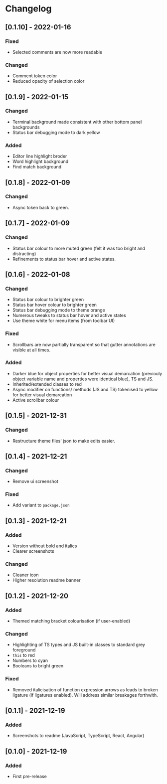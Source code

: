 # Changelog

## [0.1.10] - 2022-01-16

### Fixed

- Selected comments are now more readable

### Changed

- Comment token color
- Reduced opacity of selection color

## [0.1.9] - 2022-01-15

### Changed

- Terminal background made consistent with other bottom panel backgrounds
- Status bar debugging mode to dark yellow

### Added

- Editor line highlight broder
- Word highlight background
- Find match background

## [0.1.8] - 2022-01-09

### Changed

- Async token back to green.

## [0.1.7] - 2022-01-09

### Changed

- Status bar colour to more muted green (felt it was too bright and distracting)
- Refinements to status bar hover and active states.

## [0.1.6] - 2022-01-08

### Changed

- Status bar colour to brighter green
- Status bar hover colour to brighter green
- Status bar debugging mode to theme orange
- Numerous tweaks to status bar hover and active states
- Use theme white for menu items (from toolbar UI)

### Fixed

- Scrollbars are now partially transparent so that gutter annotations are visible at all times.

### Added

- Darker blue for object properties for better visual demarcation (previouly object variable name and properties were identical blue), TS and JS.
- Inherited/extended classes to red
- Async modifier on functions/ methods (JS and TS) tokenised to yellow for better visual demarcation
- Active scrollbar colour

## [0.1.5] - 2021-12-31

### Changed

- Restructure theme files' json to make edits easier.

## [0.1.4] - 2021-12-21

### Changed

- Remove ui screenshot

### Fixed

- Add variant to `package.json`

## [0.1.3] - 2021-12-21

### Added

- Version without bold and italics
- Clearer screenshots

### Changed

- Cleaner icon
- Higher resolution readme banner

## [0.1.2] - 2021-12-20

### Added

- Themed matching bracket colourisation (if user-enabled)

### Changed

- Highlighting of TS types and JS built-in classes to standard grey foreground
- `this` to red
- Numbers to cyan
- Booleans to bright green

### Fixed

- Removed italicisation of function expression arrows as leads to broken ligature (if ligatures enabled). Will address similar breakages forthwith.

## [0.1.1] - 2021-12-19

### Added

- Screenshots to readme (JavaScript, TypeScript, React, Angular)

## [0.1.0] - 2021-12-19

### Added

- First pre-release
